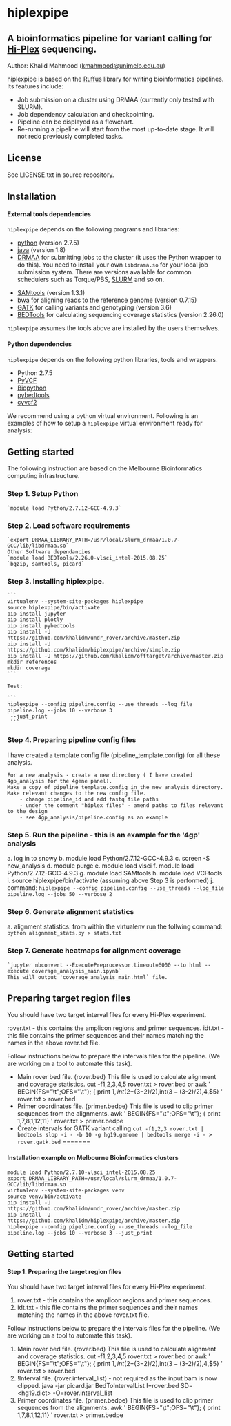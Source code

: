 # hiplexpipe

## A bioinformatics pipeline for variant calling for [Hi-Plex](http://hiplex.org/) sequencing.

Author: Khalid Mahmood (kmahmood@unimelb.edu.au)

hiplexpipe is based on the [Ruffus](http://www.ruffus.org.uk/) library for writing bioinformatics pipelines. Its features include:

 * Job submission on a cluster using DRMAA (currently only tested with SLURM).
 * Job dependency calculation and checkpointing.
 * Pipeline can be displayed as a flowchart.
 * Re-running a pipeline will start from the most up-to-date stage. It will not redo previously completed tasks.

## License

See LICENSE.txt in source repository.

## Installation

#### External tools dependencies

`hiplexpipe` depends on the following programs and libraries:

 * [python](https://www.python.org/download/releases/2.7.5/) (version 2.7.5)
 * [java](https://java.com/en/download/) (version 1.8)
 * [DRMAA](http://www.drmaa.org/) for submitting jobs to the cluster (it uses the Python wrapper to do this).
   You need to install your own `libdrama.so` for your local job submission system. There are versions
   available for common schedulers such as Torque/PBS, [SLURM](http://apps.man.poznan.pl/trac/slurm-drmaa) and so on.
 <!-- * [fastqc](http://www.bioinformatics.babraham.ac.uk/projects/fastqc/) (version 0.10.1) -->
 * [SAMtools](http://www.htslib.org/doc/samtools-1.1.html) (version 1.3.1)
 * [bwa](http://bio-bwa.sourceforge.net/) for aligning reads to the reference genome (version 0.7.15)  
 * [GATK](https://software.broadinstitute.org/gatk/) for calling variants and genotyping (version 3.6)
 * [BEDTools](http://bedtools.readthedocs.io/) for calculating sequencing coverage statistics (version 2.26.0)

`hiplexpipe` assumes the tools above are installed by the users themselves.

#### Python dependencies

`hiplexpipe` depends on the following python libraries, tools and wrappers.

* Python 2.7.5
* [PyVCF](https://pypi.python.org/pypi/PyVCF)  
* [Biopython](https://pypi.python.org/pypi/biopython)
* [pybedtools](https://daler.github.io/pybedtools/)
* [cyvcf2](http://brentp.github.io/cyvcf2/)

We recommend using a python virtual environment. Following is an examples of how to setup a `hiplexpipe` virtual environment ready for analysis:

## Getting started

The following instruction are based on the Melbourne Bioinformatics computing infrastructure.

### Step 1. Setup Python
    `module load Python/2.7.12-GCC-4.9.3`
### Step 2. Load software requirements
    `export DRMAA_LIBRARY_PATH=/usr/local/slurm_drmaa/1.0.7-GCC/lib/libdrmaa.so`
    Other Software dependancies    
    `module load BEDTools/2.26.0-vlsci_intel-2015.08.25`
    `bgzip, samtools, picard`

### Step 3. Installing hiplexpipe.
    ```
    virtualenv --system-site-packages hiplexpipe
    source hiplexpipe/bin/activate
    pip install jupyter
    pip install plotly
    pip install pybedtools
    pip install -U https://github.com/khalidm/undr_rover/archive/master.zip
    pip install -U https://github.com/khalidm/hiplexpipe/archive/simple.zip
    pip install -U https://github.com/khalidm/offtarget/archive/master.zip
    mkdir references
    mkdir coverage
    ```

    Test:

    ```
    hiplexpipe --config pipeline.config --use_threads --log_file pipeline.log --jobs 10 --verbose 3
     --just_print
     ```

### Step 4. Preparing pipeline config files

I have created a template config file (pipeline_template.config) for all these analysis.

    For a new analysis - create a new directory ( I have created 4gp_analysis for the 4gene panel).
    Make a copy of pipeline_template.config in the new analysis directory. Make relevant changes to the new config file.
        - change pipeline_id and add fastq file paths
        - under the comment "hiplex files" - amend paths to files relevant to the design
        - see 4gp_analysis/pipeline.config as an example

### Step 5. Run the pipeline - this is an example for the '4gp' analysis

a. log in to snowy
b. module load Python/2.7.12-GCC-4.9.3
c. screen -S new_analysis
d. module purge
e. module load vlsci
f. module load Python/2.7.12-GCC-4.9.3
g. module load SAMtools
h. module load VCFtools
i. source hiplexpipe/bin/activate (assuming above Step 3 is performed)
j. command: `hiplexpipe --config pipeline.config --use_threads --log_file pipeline.log --jobs 50 --verbose 2`

### Step 6. Generate alignment statistics

a. alignment statistics: from within the virtualenv run the follwing command:
    `python alignment_stats.py > stats.txt`

### Step 7. Generate heatmaps for alignment coverage
    `jupyter nbconvert --ExecutePreprocessor.timeout=6000 --to html --execute coverage_analysis_main.ipynb`
    This will output 'coverage_analysis_main.html` file.

## Preparing target region files

You should have two target interval files for every Hi-Plex experiment.

rover.txt - this contains the amplicon regions and primer sequences.
idt.txt - this file contains the primer sequences and their names matching the names in the above rover.txt file.

Follow instructions below to prepare the intervals files for the pipeline. (We are working on a tool to automate this task).

* Main rover bed file. (rover.bed) This file is used to calculate alignment and coverage statistics. cut -f1,2,3,4,5 rover.txt > rover.bed or awk ' BEGIN{FS="\t";OFS="\t"}; { print $1,int($2+($3-$2)/2),int($3-($3-$2)/2),$4,$5} ' rover.txt > rover.bed
* Primer coordinates file. (primer.bedpe) This file is used to clip primer sequences from the alignments. awk ' BEGIN{FS="\t";OFS="\t"}; { print $1,$7,$8,$1,$12,$11} ' rover.txt > primer.bedpe
* Create intervals for GATK variant calling
`cut -f1,2,3 rover.txt | bedtools slop -i - -b 10 -g hg19.genome | bedtools merge -i - > rover.gatk.bed`
=======
#### Installation example on Melbourne Bioinformatics clusters

```
module load Python/2.7.10-vlsci_intel-2015.08.25
export DRMAA_LIBRARY_PATH=/usr/local/slurm_drmaa/1.0.7-GCC/lib/libdrmaa.so
virtualenv --system-site-packages venv
source venv/bin/activate
pip install -U https://github.com/khalidm/undr_rover/archive/master.zip
pip install -U https://github.com/khalidm/hiplexpipe/archive/master.zip
hiplexpipe --config pipeline.config --use_threads --log_file pipeline.log --jobs 10 --verbose 3 --just_print
```

## Getting started

#### Step 1. Preparing the target region files

You should have two target interval files for every Hi-Plex experiment.
1. rover.txt - this contains the amplicon regions and primer sequences.
2. idt.txt - this file contains the primer sequences and their names matching the names in the above rover.txt file.

Follow instructions below to prepare the intervals files for the pipeline. (We are working on a tool to automate this task).

1. Main rover bed file. (rover.bed)
    This file is used to calculate alignment and coverage statistics.
    cut -f1,2,3,4,5 rover.txt > rover.bed
    or
    awk ' BEGIN{FS="\t";OFS="\t"}; { print $1,int($2+($3-$2)/2),int($3-($3-$2)/2),$4,$5} ' rover.txt > rover.bed
2. !Interval file. (rover.interval_list) - not required as the input bam is now clipped.
    java -jar picard.jar BedToIntervalList I=rover.bed SD=<hg19.dict> -O=rover.interval_list
3. Primer coordinates file. (primer.bedpe)
    This file is used to clip primer sequences from the alignments.
    awk ' BEGIN{FS="\t";OFS="\t"}; { print $1,$7,$8,$1,$12,$11} ' rover.txt > primer.bedpe
